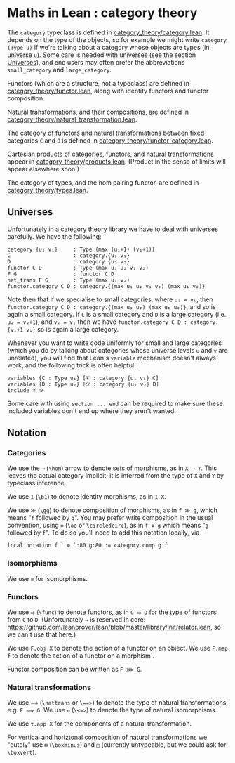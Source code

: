 # Maths in Lean : category theory

The `category` typeclass is defined in [category_theory/category.lean](https://github.com/leanprover/mathlib/blob/master/category_theory/category.lean).
It depends on the type of the objects, so for example we might write `category (Type u)` if we're talking about a category whose objects are types (in universe `u`).
Some care is needed with universes (see the section [Universes](##markdown-header-universes)), and end users may often prefer the abbreviations `small_category` and `large_category`.

Functors (which are a structure, not a typeclass) are defined in [category_theory/functor.lean](https://github.com/leanprover/mathlib/blob/master/category_theory/functor/default.lean),
along with identity functors and functor composition.

Natural transformations, and their compositions, are defined in [category_theory/natural_transformation.lean](https://github.com/leanprover/mathlib/blob/master/category_theory/natural_transformation.lean).

The category of functors and natural transformations between fixed categories `C` and `D`
is defined in [category_theory/functor_category.lean](https://github.com/leanprover/mathlib/blob/master/category_theory/functor_category.lean).

Cartesian products of categories, functors, and natural transformations appear in
[category_theory/products.lean](https://github.com/leanprover/mathlib/blob/master/category_theory/products.lean). (Product in the sense of limits will appear elsewhere soon!)

The category of types, and the hom pairing functor, are defined in [category_theory/types.lean](https://github.com/leanprover/mathlib/blob/master/category_theory/types.lean).

## Universes

Unfortunately in a category theory library we have to deal with universes carefully. We have the following:

````
category.{u₁ v₁}     : Type (max (u₁+1) (v₁+1))
C                    : category.{u₁ v₁}
D                    : category.{u₂ v₂}
functor C D          : Type (max u₁ u₂ v₁ v₂)
F G                  : functor C D
nat_trans F G        : Type (max u₁ v₂)
functor.category C D : category.{(max u₁ u₂ v₁ v₂) (max u₁ v₂)}
````

Note then that if we specialise to small categories, where `uᵢ = vᵢ`, then
`functor.category C D : category.{(max u₁ u₂) (max u₁ u₂)}`, and so is again
a small category. If `C` is a small category and `D` is a large category
(i.e. `u₂ = v₂+1`), and `v₂ = v₁` then we have
`functor.category C D : category.{v₁+1 v₁}` so is again a large category.

Whenever you want to write code uniformly for small and large categories
(which you do by talking about categories whose universe levels `u` and `v`
are unrelated), you will find that Lean's `variable` mechanism doesn't always
work, and the following trick is often helpful:

````
variables {C : Type u₁} [𝒞 : category.{u₁ v₁} C]
variables {D : Type u₂} [𝒟 : category.{u₂ v₂} D]
include 𝒞 𝒟
````

Some care with using `section ... end` can be required to make sure these
included variables don't end up where they aren't wanted.

## Notation

### Categories

We use the `⟶` (`\hom`) arrow to denote sets of morphisms, as in `X ⟶ Y`.
This leaves the actual category implicit; it is inferred from the type of `X` and `Y` by typeclass inference.

We use `𝟙` (`\b1`) to denote identity morphisms, as in `𝟙 X`.

We use `≫` (`\gg`) to denote composition of morphisms, as in `f ≫ g`, which means "`f` followed by `g`".
You may prefer write composition in the usual convention, using `⊚` (`\oo` or `\circledcirc`), as in `f ⊚ g` which means "`g` followed by `f`". To do so you'll need to add this notation locally, via
```
local notation f ` ⊚ `:80 g:80 := category.comp g f
```

### Isomorphisms
We use `≅` for isomorphisms.

### Functors
We use `⥤` (`\func`) to denote functors, as in `C ⥤ D` for the type of functors from `C` to `D`.
(Unfortunately `⇒` is reserved in core: https://github.com/leanprover/lean/blob/master/library/init/relator.lean, so we can't use that here.)

We use `F.obj X` to denote the action of a functor on an object.
We use `F.map f` to denote the action of a functor on a morphism`.

Functor composition can be written as `F ⋙ G`.

### Natural transformations
We use `⟹` (`\nattrans` or `\==>`) to denote the type of natural transformations, e.g. `F ⟹ G`.
We use `⇔` (`\<=>`) to denote the type of natural isomorphisms.

We use `τ.app X` for the components of a natural transformation.

For vertical and horiztonal composition of natural transformations we "cutely" use `⊟` (`\boxminus`) and `◫` (currently untypeable, but we could ask for `\boxvert`).
